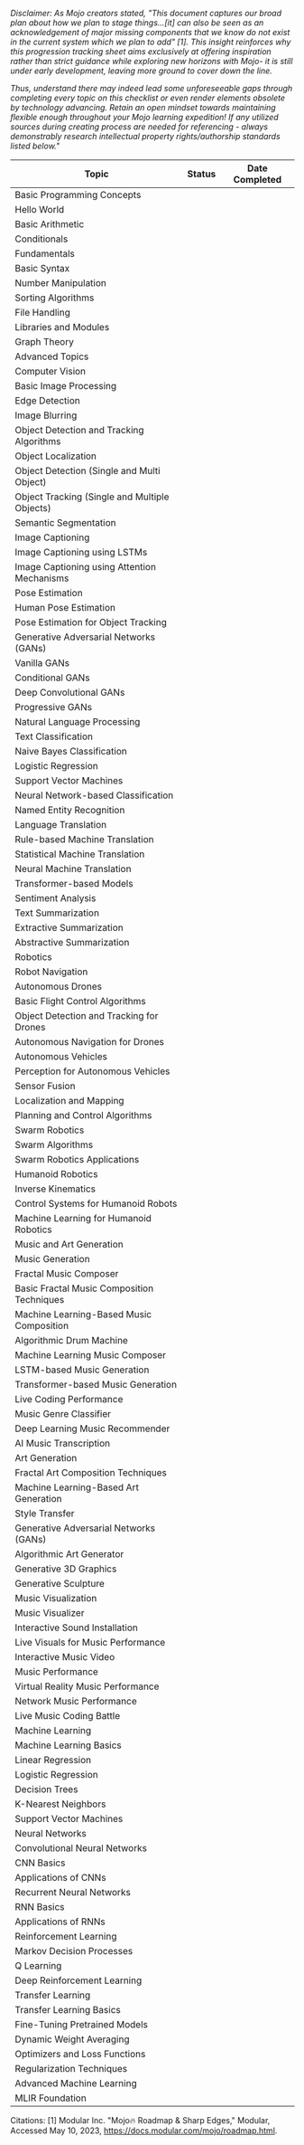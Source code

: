 *Disclaimer: As Mojo creators stated, "This document captures our broad plan about how we plan to stage things...[it] can also be seen as an acknowledgement of major missing components that we know do not exist in the current system which we plan to add" [1]. This insight reinforces why this progression tracking sheet aims exclusively at offering inspiration rather than strict guidance while exploring new horizons with Mojo- it is still under early development, leaving more ground to cover down the line.*

*Thus, understand there may indeed lead some unforeseeable gaps through completing every topic on this checklist or even render elements obsolete by technology advancing. Retain an open mindset towards maintaining flexible enough throughout your Mojo learning expedition! If any utilized sources during creating process are needed for referencing - always demonstrably research intellectual property rights/authorship standards listed below."*


| Topic                                         | Status    | Date Completed |
|-----------------------------------------------|-----------|----------------|
| Basic Programming Concepts                    |           |                |
| Hello World                                   |           |                |
| Basic Arithmetic                              |           |                |
| Conditionals                                  |           |                |
| Fundamentals                                  |           |                |
| Basic Syntax                                  |           |                |
| Number Manipulation                           |           |                |
| Sorting Algorithms                            |           |                |
| File Handling                                 |           |                |
| Libraries and Modules                         |           |                |
| Graph Theory                                  |           |                |
| Advanced Topics                               |           |                |
| Computer Vision                               |           |                |
| Basic Image Processing                        |           |                |
| Edge Detection                                |           |                |
| Image Blurring                                |           |                |
| Object Detection and Tracking Algorithms      |           |                |
| Object Localization                           |           |                |
| Object Detection (Single and Multi Object)    |           |                |
| Object Tracking (Single and Multiple Objects) |           |                |
| Semantic Segmentation                         |           |                |
| Image Captioning                              |           |                |
| Image Captioning using LSTMs                  |           |                |
| Image Captioning using Attention Mechanisms   |           |                |
| Pose Estimation                               |           |                |
| Human Pose Estimation                         |           |                |
| Pose Estimation for Object Tracking           |           |                |
| Generative Adversarial Networks (GANs)        |           |                |
| Vanilla GANs                                  |           |                |
| Conditional GANs                              |           |                |
| Deep Convolutional GANs                       |           |                |
| Progressive GANs                              |           |                |
| Natural Language Processing                   |           |                |
| Text Classification                           |           |                |
| Naive Bayes Classification                    |           |                |
| Logistic Regression                           |           |                |
| Support Vector Machines                       |           |                |
| Neural Network-based Classification           |           |                |
| Named Entity Recognition                      |           |                |
| Language Translation                          |           |                |
| Rule-based Machine Translation                |           |                |
| Statistical Machine Translation               |           |                |
| Neural Machine Translation                    |           |                |
| Transformer-based Models                      |           |                |
| Sentiment Analysis                            |           |                |
| Text Summarization                            |           |                |
| Extractive Summarization                      |           |                |
| Abstractive Summarization                     |           |                |
| Robotics                                      |           |                |
| Robot Navigation                              |           |                |
| Autonomous Drones                             |           |                |
| Basic Flight Control Algorithms               |           |                |
| Object Detection and Tracking for Drones      |           |                |
| Autonomous Navigation for Drones              |           |                |
| Autonomous Vehicles                           |           |                |
| Perception for Autonomous Vehicles            |           |                |
| Sensor Fusion                                 |           |                |
| Localization and Mapping                      |           |                |
| Planning and Control Algorithms               |           |                |
| Swarm Robotics                                |           |                |
| Swarm Algorithms                              |           |                |
| Swarm Robotics Applications                   |           |                |
| Humanoid Robotics                             |           |                |
| Inverse Kinematics                            |           |                |
| Control Systems for Humanoid Robots           |           |                |
| Machine Learning for Humanoid Robotics        |           |                |
| Music and Art Generation                      |           |                |
| Music Generation                              |           |                |
| Fractal Music Composer                        |           |                |
| Basic Fractal Music Composition Techniques    |           |                |
| Machine Learning-Based Music Composition      |           |                |
| Algorithmic Drum Machine                      |           |                |
| Machine Learning Music Composer               |           |                |
| LSTM-based Music Generation                   |           |                |
| Transformer-based Music Generation            |           |                |
| Live Coding Performance                       |           |                |
| Music Genre Classifier                        |           |                |
| Deep Learning Music Recommender               |           |                |
| AI Music Transcription                        |           |                |
| Art Generation                                |           |                |
| Fractal Art Composition Techniques            |           |                |
| Machine Learning-Based Art Generation         |           |                |
| Style Transfer                                |           |                |
| Generative Adversarial Networks (GANs)        |           |                |
| Algorithmic Art Generator                     |           |                |
| Generative 3D Graphics                        |           |                |
| Generative Sculpture                          |           |                |
| Music Visualization                           |           |                |
| Music Visualizer                              |           |                |
| Interactive Sound Installation                |           |                |
| Live Visuals for Music Performance            |           |                |
| Interactive Music Video                       |           |                |
| Music Performance                             |           |                |
| Virtual Reality Music Performance             |           |                |
| Network Music Performance                     |           |                |
| Live Music Coding Battle                      |           |                |
| Machine Learning                              |           |                |
| Machine Learning Basics                       |           |                |
| Linear Regression                             |           |                |
| Logistic Regression                           |           |                |
| Decision Trees                                |           |                |
| K-Nearest Neighbors                           |           |                |
| Support Vector Machines                       |           |                |
| Neural Networks                               |           |                |
| Convolutional Neural Networks                 |           |                |
| CNN Basics                                    |           |                |
| Applications of CNNs                          |           |                |
| Recurrent Neural Networks                     |           |                |
| RNN Basics                                    |           |                |
| Applications of RNNs                          |           |                |
| Reinforcement Learning                        |           |                |
| Markov Decision Processes                     |           |                |
| Q Learning                                    |           |                |
| Deep Reinforcement Learning                   |           |                |
| Transfer Learning                             |           |                |
| Transfer Learning Basics                      |           |                |
| Fine-Tuning Pretrained Models                 |           |                |
| Dynamic Weight Averaging                      |           |                |
| Optimizers and Loss Functions                 |           |                |
| Regularization Techniques                     |           |                |
| Advanced Machine Learning                     |           |                |
| MLIR Foundation                               |           |                |


Citations:
[1] Modular Inc. "Mojo🔥 Roadmap & Sharp Edges," Modular, Accessed May 10, 2023, https://docs.modular.com/mojo/roadmap.html.
